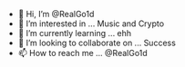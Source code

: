 - 👋 Hi, I’m @RealGo1d
- 👀 I’m interested in ... Music and Crypto
- 🌱 I’m currently learning ... ehh
- 💞️ I’m looking to collaborate on ... Success
- 📫 How to reach me ... @RealGo1d

<!---
RealGo1d/RealGo1d is a ✨ special ✨ repository because its `README.md` (this file) appears on your GitHub profile.
You can click the Preview link to take a look at your changes.
--->
